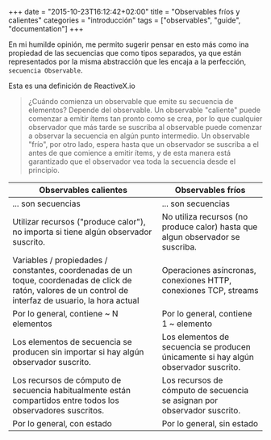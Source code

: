 +++
date = "2015-10-23T16:12:42+02:00"
title = "Observables fríos y calientes"
categories = "introducción"
tags = ["observables", "guide", "documentation"]
+++


En mi humilde opinión, me permito sugerir pensar en esto más como ina propiedad de las secuencias que como tipos separados, ya que están representados por la misma abstracción que les encaja a la perfección, `secuencia Observable`.

Esta es una definición de ReactiveX.io

> ¿Cuándo comienza un observable que emite su secuencia de elementos? Depende del observable. Un observable "caliente" puede comenzar a emitir ítems tan pronto como se crea, por lo que cualquier observador que más tarde se suscriba al observable puede comenzar a observar la secuencia en algún punto intermedio. Un observable "frío", por otro lado, espera hasta que un observador se suscriba a el antes de que comience a emitir ítems, y de esta manera está garantizado que el observador vea toda la secuencia desde el principio.

| Observables calientes                                                                                                                                      | Observables fríos                                                                   |
|------------------------------------------------------------------------------------------------------------------------------------------------------------|-------------------------------------------------------------------------------------|
| ... son secuencias                                                                                                                                         | ... son secuencias                                                                  |
| Utilizar recursos ("produce calor"), no importa si tiene algún observador suscrito.                                                                        | No utiliza recursos (no produce calor) hasta que algun observador se suscriba.      |
| Variables / propiedades / constantes, coordenadas de un toque, coordenadas de click de ratón, valores de un control de interfaz de usuario, la hora actual | Operaciones asíncronas, conexiones HTTP, conexiones TCP, streams                    |
| Por lo general, contiene ~ N elementos                                                                                                                     | Por lo general, contiene 1 ~ elemento                                               |
| Los elementos de secuencia se producen sin importar si hay algún observador suscrito.                                                                      | Los elementos de secuencia se producen únicamente si hay algún observador suscrito. |
| Los recursos de cómputo de secuencia habitualmente están compartidos entre todos los observadores suscritos.                                               | Los recursos de cómputo de secuencia se asignan por observador suscrito.            |
| Por lo general, con estado                                                                                                                                 | Por lo general, sin estado                                                          |
